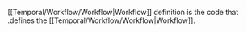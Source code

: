 [[Temporal/Workflow/Workflow|Workflow]] definition is the code that .defines the [[Temporal/Workflow/Workflow|Workflow]].
